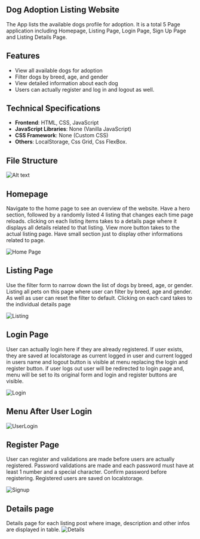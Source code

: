 ## Dog Adoption Listing Website

The App lists the available dogs profile for adoption. It is a total
5 Page application including Homepage, Listing Page, Login Page, Sign Up Page
and Listing Details Page.

## Features

- View all available dogs for adoption
- Filter dogs by breed, age, and gender
- View detailed information about each dog
- Users can actually register and log in and logout as well.


## Technical Specifications

- **Frontend**: HTML, CSS, JavaScript
- **JavaScript Libraries**: None (Vanilla JavaScript)
- **CSS Framework**: None (Custom CSS)
- **Others**: LocalStorage, Css Grid, Css FlexBox.


## File Structure

![Alt text](readme_imgs/filestructure.png)

## Homepage
Navigate to the home page to see an overview of the website.
Have a hero section, followed by a randomly listed 4 listing that changes each time page reloads.
clicking on each listing items takes to a details page where it displays all details related to that listing.
View more button takes to the actual listing page. 
Have small section just to display other informations related to page.

![Home Page](readme_imgs/homepage.png)

## Listing Page
Use the filter form to narrow down the list of dogs by breed, age, or gender.
Listing all pets on this page where user can filter by breed, age and gender. As well as user can reset the filter to default.
Clicking on each card takes to the individual details page

![Listing](readme_imgs/petlisting.png)


## Login Page
User can actually login here if they are already registered.
If user exists, they are saved at localstorage as current logged in user and current logged in users name and logout button is visible at menu
replacing the login and register button.
if user logs out user will be redirected to login page and, menu will be set to its original form and login and register buttons are visible.

![Login](readme_imgs/login.png)

## Menu After User Login
![UserLogin](readme_imgs/loggedinuser.png)


## Register Page
 User can register and validations are made before users are actually registered.
 Password validations are made and each password must have at least 1 number and a special character.
 Confirm password before registering.
Registered users are saved on localstorage.

![Signup](readme_imgs/signup.png)

## Details page
Details page for each listing post where image, description and other infos are displayed in table.
![Details](readme_imgs/details.png)

